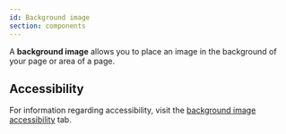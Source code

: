 ```yaml
---
id: Background image
section: components
---
```

A **background image** allows you to place an image in the background of your page or area of a page.

## Accessibility
For information regarding accessibility, visit the [background image accessibility](/components/background-image/accessibility) tab. 